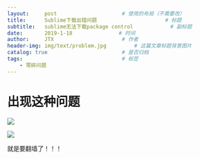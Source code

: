 ```yaml
---
layout:     post                     # 使用的布局（不需要改）
title:      Sublime下载出错问题                      # 标题 
subtitle:   sublime无法下载package control            # 副标题
date:       2019-1-18               # 时间
author:     JTX                      # 作者
header-img: img/text/problem.jpg         # 这篇文章标题背景图片
catalog: true                        # 是否归档
tags:                                # 标签
    - 零碎问题
---
```


# 出现这种问题

![](https://ws1.sinaimg.cn/large/0061PlR6ly1fzggozz5zqj30h80710t5.jpg)

![](https://ws1.sinaimg.cn/large/0061PlR6ly1fzggpmm2hjj30c405edfo.jpg)

就是要翻墙了！！！